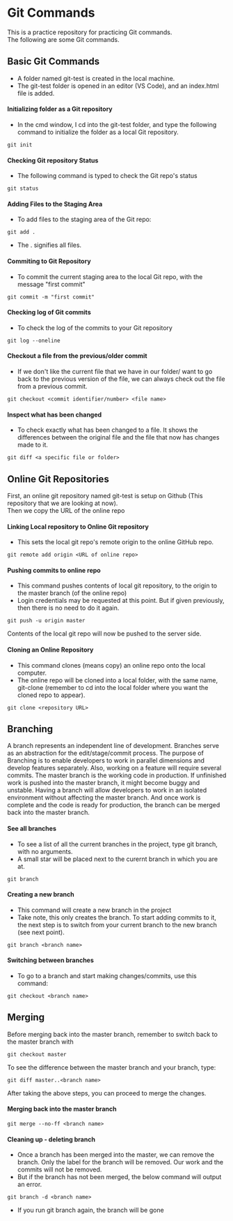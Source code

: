 # Git Commands
This is a practice repository for practicing Git commands. <br>
The following are some Git commands.

## Basic Git Commands
* A folder named git-test is created in the local machine.
* The git-test folder is opened in an editor (VS Code), and an index.html file is added.

#### Initializing folder as a Git repository
* In the cmd window, I cd into the git-test folder, and type the following command to initialize the folder as a local Git repository.
~~~~
git init
~~~~

#### Checking Git repository Status
* The following command is typed to check the Git repo's status
~~~~
git status
~~~~

#### Adding Files to the Staging Area
* To add files to the staging area of the Git repo:
~~~~
git add .
~~~~
* The . signifies all files.

#### Commiting to Git Repository
* To commit the current staging area to the local Git repo, with the message "first commit"
~~~~
git commit -m "first commit"
~~~~
#### Checking log of Git commits
* To check the log of the commits to your Git repository
~~~~
git log --oneline
~~~~


#### Checkout a file from the previous/older commit
* If we don't like the current file that we have in our folder/ want to go back to the previous version of the file, we can always check out the file from a previous commit.
~~~~
git checkout <commit identifier/number> <file name>
~~~~

#### Inspect what has been changed
* To check exactly what has been changed to a file. It shows the differences between the original file and the file that now has changes made to it.
~~~
git diff <a specific file or folder>
~~~

## Online Git Repositories
First, an online git repository named git-test is setup on Github (This repository that we are looking at now). <br>
Then we copy the URL of the online repo

#### Linking Local repository to Online Git repository
* This sets the local git repo's remote origin to the online GitHub repo.
~~~~
git remote add origin <URL of online repo>
~~~~

#### Pushing commits to online repo
* This command pushes contents of local git repository, to the origin to the master branch (of the online repo)
* Login credentials may be requested at this point. But if given previously, then there is no need to do it again.
~~~~
git push -u origin master
~~~~
Contents of the local git repo will now be pushed to the server side.

#### Cloning an Online Repository
* This command clones (means copy) an online repo onto the local computer.
* The online repo will be cloned into a local folder, with the same name, git-clone (remember to cd into the local folder where you want the cloned repo to appear).
~~~~
git clone <repository URL>
~~~~

## Branching
A branch represents an independent line of development. Branches serve as an abstraction for the edit/stage/commit process. 
The purpose of Branching is to enable developers to work in parallel dimensions and develop features separately. Also, working on a feature will require several commits. The master branch is the working code in production. If unfinished work is pushed into the master branch, it might become buggy and unstable. Having a branch will allow developers to work in an isolated environment without affecting the master branch. And once work is complete and the code is ready for production, the branch can be merged back into the master branch.
#### See all branches
* To see a list of all the current branches in the project, type git branch, with no arguments.
* A small star will be placed next to the curernt branch in which you are at.
~~~~
git branch
~~~~
#### Creating a new branch
* This command will create a new branch in the project
* Take note, this only creates the branch. To start adding commits to it, the next step is to switch from your current branch to the new branch (see next point).
~~~~
git branch <branch name>
~~~~
#### Switching between branches
* To go to a branch and start making changes/commits, use this command:
~~~
git checkout <branch name>
~~~

## Merging
Before merging back into the master branch, remember to switch back to the master branch with
~~~~
git checkout master
~~~~
To see the difference between the master branch and your branch, type:
~~~~
git diff master..<branch name>
~~~~
After taking the above steps, you can proceed to merge the changes.
#### Merging back into the master branch
~~~~
git merge --no-ff <branch name>
~~~~
#### Cleaning up - deleting branch
* Once a branch has been merged into the master, we can remove the branch. Only the label for the branch will be removed. Our work and the commits will not be removed.
* But if the branch has not been merged, the below command will output an error.
~~~~
git branch -d <branch name>
~~~~
* If you run git branch again, the branch will be gone
